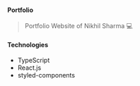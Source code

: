 #### Portfolio 

> Portfolio Website of Nikhil Sharma 💻

#### Technologies

- TypeScript
- React.js
- styled-components
